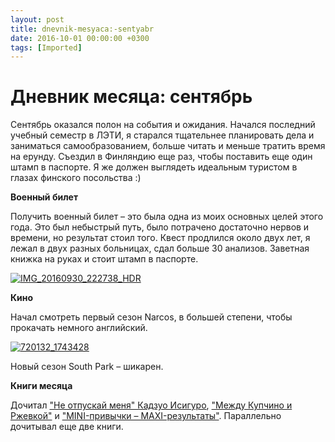 ```yaml
---
layout: post
title: dnevnik-mesyaca:-sentyabr
date: 2016-10-01 00:00:00 +0300
tags: [Imported]
---
```

#  Дневник месяца: сентябрь

Сентябрь оказался полон на события и ожидания. Начался последний учебный семестр в ЛЭТИ, я старался тщательнее планировать дела и заниматься самообразованием, больше читать и меньше тратить время на ерунду. Съездил в Финляндию еще раз, чтобы поставить еще один штамп в паспорте. Я же должен выглядеть идеальным туристом в глазах финского посольства :)

**Военный билет**

Получить военный билет – это была одна из моих основных целей этого года. Это был небыстрый путь, было потрачено достаточно нервов и времени, но результат стоил того. Квест продлился около двух лет, я лежал в двух разных больницах, сдал больше 30 анализов. Заветная книжка на руках и стоит штамп в паспорте.

[![IMG_20160930_222738_HDR](https://vlaim.s3.amazonaws.com/uploads/2016/09/IMG_20160930_222738_HDR.jpg)](https://vlaim.s3.amazonaws.com/uploads/2016/09/IMG_20160930_222738_HDR.jpg)

**Кино**

Начал смотреть первый сезон Narcos, в большей степени, чтобы прокачать немного английский.

[![720132_1743428](https://vlaim.s3.amazonaws.com/uploads/2016/09/720132_1743428.jpg)](https://vlaim.s3.amazonaws.com/uploads/2016/09/720132_1743428.jpg)

Новый сезон South Park – шикарен.

**Книги месяца**

Дочитал ["Не отпускай меня" Кадзуо Исигуро](https://blog.alexeyev.me/2016/09/kazuo-ishiguro/ "Книга #15: Кадзуо Исигуро – Не отпускай меня"), ["Между Купчино и Ржевкой"](https://blog.alexeyev.me/2016/09/balunov/ "Книга #16: Александр Балунов – Между Купчино и Ржевкой") и ["MINI-привычки – MAXI-результаты"](https://blog.alexeyev.me/2016/09/stephen-guise-mini-habbits/ "Книга #17: Стивен Гайз — MINI-привычки – MAXI-результаты"). Параллельно дочитывал еще две книги.